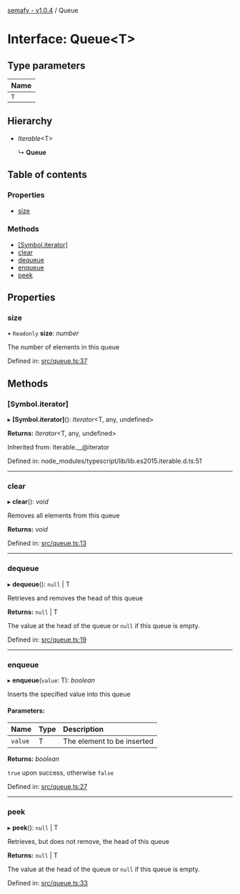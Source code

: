 [semafy - v1.0.4](../README.md) / Queue

# Interface: Queue<T\>

## Type parameters

| Name |
| :------ |
| `T` |

## Hierarchy

* *Iterable*<T\>

  ↳ **Queue**

## Table of contents

### Properties

- [size](queue.md#size)

### Methods

- [[Symbol.iterator]](queue.md#[symbol.iterator])
- [clear](queue.md#clear)
- [dequeue](queue.md#dequeue)
- [enqueue](queue.md#enqueue)
- [peek](queue.md#peek)

## Properties

### size

• `Readonly` **size**: *number*

The number of elements in this queue

Defined in: [src/queue.ts:37](https://github.com/havelessbemore/semafy/blob/c0263a3/src/queue.ts#L37)

## Methods

### [Symbol.iterator]

▸ **[Symbol.iterator]**(): *Iterator*<T, any, undefined\>

**Returns:** *Iterator*<T, any, undefined\>

Inherited from: Iterable.__@iterator

Defined in: node_modules/typescript/lib/lib.es2015.iterable.d.ts:51

___

### clear

▸ **clear**(): *void*

Removes all elements from this queue

**Returns:** *void*

Defined in: [src/queue.ts:13](https://github.com/havelessbemore/semafy/blob/c0263a3/src/queue.ts#L13)

___

### dequeue

▸ **dequeue**(): ``null`` \| T

Retrieves and removes the head of this queue

**Returns:** ``null`` \| T

The value at the head of the queue or `null` if this queue is empty.

Defined in: [src/queue.ts:19](https://github.com/havelessbemore/semafy/blob/c0263a3/src/queue.ts#L19)

___

### enqueue

▸ **enqueue**(`value`: T): *boolean*

Inserts the specified value into this queue

#### Parameters:

| Name | Type | Description |
| :------ | :------ | :------ |
| `value` | T | The element to be inserted |

**Returns:** *boolean*

`true` upon success, otherwise `false`

Defined in: [src/queue.ts:27](https://github.com/havelessbemore/semafy/blob/c0263a3/src/queue.ts#L27)

___

### peek

▸ **peek**(): ``null`` \| T

Retrieves, but does not remove, the head of this queue

**Returns:** ``null`` \| T

The value at the head of the queue or `null` if this queue is empty.

Defined in: [src/queue.ts:33](https://github.com/havelessbemore/semafy/blob/c0263a3/src/queue.ts#L33)
